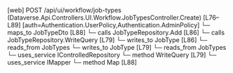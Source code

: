 [web] POST /api/ui/workflow/job-types  (Dataverse.Api.Controllers.UI.Workflow.JobTypesController.Create)  [L76–L89] [auth=Authentication.UserPolicy,Authentication.AdminPolicy]
  └─ maps_to JobTypeDto [L88]
  └─ calls JobTypeRepository.Add [L86]
  └─ calls JobTypeRepository.WriteQuery [L79]
  └─ writes_to JobType [L86]
    └─ reads_from JobTypes
  └─ writes_to JobType [L79]
    └─ reads_from JobTypes
  └─ uses_service IControlledRepository<JobType>
    └─ method WriteQuery [L79]
  └─ uses_service IMapper
    └─ method Map [L88]

